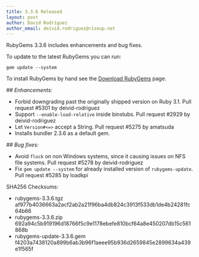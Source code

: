 ```yaml
---
title: 3.3.6 Released
layout: post
author: David Rodríguez
author_email: deivid.rodriguez@riseup.net
---
```


RubyGems 3.3.6 includes enhancements and bug fixes.

To update to the latest RubyGems you can run:

    gem update --system

To install RubyGems by hand see the [Download RubyGems][download] page.


_## Enhancements:_

* Forbid downgrading past the originally shipped version on Ruby 3.1. Pull
  request #5301 by deivid-rodriguez
* Support `--enable-load-relative` inside binstubs. Pull request #2929 by
  deivid-rodriguez
* Let `Version#<=>` accept a String. Pull request #5275 by amatsuda
* Installs bundler 2.3.6 as a default gem.

_## Bug fixes:_

* Avoid `flock` on non Windows systems, since it causing issues on NFS
  file systems. Pull request #5278 by deivid-rodriguez
* Fix `gem update --system`  for already installed version of
  `rubygems-update`. Pull request #5285 by loadkpi


SHA256 Checksums:

* rubygems-3.3.6.tgz  
  af977b4036663a2acf2ab2a21f96ba4db824c3913f533db1de4b24281fc64b66
* rubygems-3.3.6.zip  
  692a94c5b919196d18766f5c9e1178ebefe810bcf64a8e450207db15c561868b
* rubygems-update-3.3.6.gem  
  f4203a7438120a899b6ab3b96f1aeee95b936d2659845e2899634a439e1f565f


[download]: https://rubygems.org/pages/download

